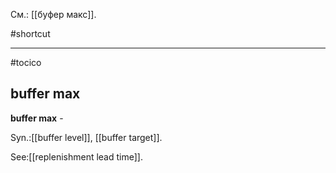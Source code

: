 См.: [[буфер макс]].

#shortcut




<hr/>

#tocico

## buffer max

<b>buffer max</b> - 


Syn.:[[buffer level]], [[buffer target]].



See:[[replenishment lead time]].
